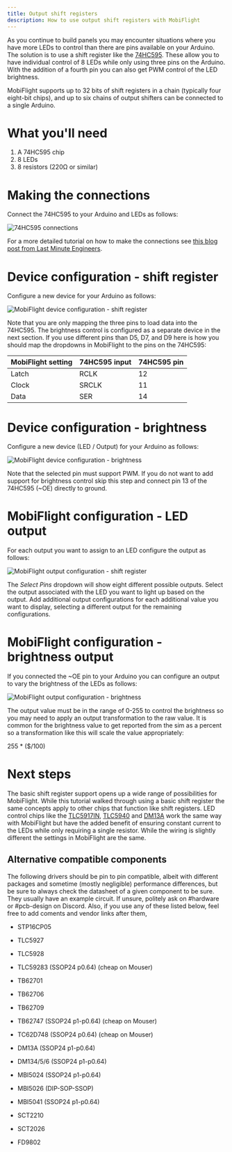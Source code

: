 ```yaml
---
title: Output shift registers
description: How to use output shift registers with MobiFlight
---
```


As you continue to build panels you may encounter situations where you have more LEDs to control than there are pins available on your Arduino. The solution is to use a shift register like the [74HC595](https://www.ti.com/lit/ds/symlink/sn74hc595.pdf). These allow you to have individual control of 8 LEDs while only using three pins on the Arduino. With the addition of a fourth pin you can also get PWM control of the LED brightness.

MobiFlight supports up to 32 bits of shift registers in a chain (typically four eight-bit chips), and up to six chains of output shifters can be connected to a single Arduino.

# What you'll need

1. A 74HC595 chip
2. 8 LEDs
3. 8 resistors (220Ω or similar)

# Making the connections

Connect the 74HC595 to your Arduino and LEDs as follows:

<img alt="74HC595 connections" src="https://user-images.githubusercontent.com/9524118/129448844-75cb2a01-6422-4b22-944a-3b4de89f9c2a.png">

For a more detailed tutorial on how to make the connections see [this blog post from Last Minute Engineers](https://lastminuteengineers.com/74hc595-shift-register-arduino-tutorial/).

# Device configuration - shift register

Configure a new device for your Arduino as follows:

<img alt="MobiFlight device configuration - shift register" src="https://user-images.githubusercontent.com/9524118/129448856-d56b1615-123f-4878-a7ce-28bf1be734ef.png">

Note that you are only mapping the three pins to load data into the 74HC595. The brightness control is configured as a separate device in the next section. If you use different pins than D5, D7, and D9 here is how you should map the dropdowns in MobiFlight to the pins on the 74HC595:

| MobiFlight setting | 74HC595 input | 74HC595 pin |
| ------------------ | ------------- | ----------- |
| Latch              | RCLK          | 12          |
| Clock              | SRCLK         | 11          |
| Data               | SER           | 14          |

# Device configuration - brightness

Configure a new device (LED / Output) for your Arduino as follows:

<img alt="MobiFlight device configuration - brightness" src="https://user-images.githubusercontent.com/9524118/129448864-0c14e663-8bdd-48af-9bb2-85a79ffd8000.png">

Note that the selected pin must support PWM. If you do not want to add support for brightness control skip this step and connect pin 13 of the 74HC595 (~OE) directly to ground.

# MobiFlight configuration - LED output

For each output you want to assign to an LED configure the output as follows:

<img alt="MobiFlight output configuration - shift register" src="https://user-images.githubusercontent.com/9524118/129448882-71f81c30-cd3e-49d1-afa0-b2b7789e9460.png">

The _Select Pins_ dropdown will show eight different possible outputs. Select the output associated with the LED you want to light up based on the output. Add additional output configurations for each additional value you want to display, selecting a different output for the remaining configurations.

# MobiFlight configuration - brightness output

If you connected the ~OE pin to your Arduino you can configure an output to vary the brightness of the LEDs as follows:

<img alt="MobiFlight output configuration - brightness" src="https://user-images.githubusercontent.com/9524118/129448921-f4ed686c-8468-4aef-8467-e67e4c04221f.png">

The output value must be in the range of 0-255 to control the brightness so you may need to apply an output transformation to the raw value. It is common for the brightness value to get reported from the sim as a percent so a transformation like this will scale the value appropriately:

255 \* ($/100)

# Next steps

The basic shift register support opens up a wide range of possibilities for MobiFlight. While this tutorial walked through using a basic shift register the same concepts apply to other chips that function like shift registers. LED control chips like the [TLC5917IN](https://www.ti.com/lit/ds/symlink/tlc5917.pdf), [TLC5940](https://www.ti.com/lit/ds/symlink/tlc5940.pdf) and [DM13A](https://trgcomponents.com/uploads/media/SP-DM13A-A.006_01.pdf) work the same way with MobiFlight but have the added benefit of ensuring constant current to the LEDs while only requiring a single resistor. While the wiring is slightly different the settings in MobiFlight are the same.

## Alternative compatible components

The following drivers should be pin to pin compatible, albeit with different packages and sometime (mostly negligible) performance differences, but be sure to always check the datasheet of a given component to be sure. They usually have an example circuit. If unsure, politely ask on #hardware or #pcb-design on Discord. Also, if you use any of these listed below, feel free to add coments and vendor links after them,

- STP16CP05
- TLC5927
- TLC5928
- TLC59283 (SSOP24 p0.64) (cheap on Mouser)
- TB62701
- TB62706
- TB62709
- TB62747 (SSOP24 p1-p0.64) (cheap on Mouser)
- TC62D748 (SSOP24 p0.64) (cheap on Mouser)

- DM13A (SSOP24 p1-p0.64)
- DM134/5/6 (SSOP24 p1-p0.64)
- MBI5024 (SSOP24 p1-p0.64)
- MBI5026 (DIP-SOP-SSOP)
- MBI5041 (SSOP24 p1-p0.64)
- SCT2210
- SCT2026
- FD9802
